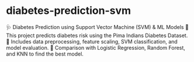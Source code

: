 # diabetes-prediction-svm
🩺 Diabetes Prediction using Support Vector Machine (SVM) &amp; ML Models 🔹 This project predicts diabetes risk using the Pima Indians Diabetes Dataset. 🔹 Includes data preprocessing, feature scaling, SVM classification, and model evaluation. 🔹 Comparison with Logistic Regression, Random Forest, and KNN to find the best model.
